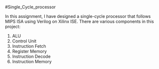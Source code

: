#Single_Cycle_processor

In this assignment, I have designed a single-cycle processor that follows MIPS ISA using Verilog on Xilinx ISE.
There are various components in this project:
1. ALU
2. Control Unit
3. Instruction Fetch
4. Register Memory
5. Instruction Decode
6. Instruction Memory

